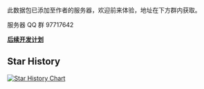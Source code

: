 此数据包已添加至作者的服务器，欢迎前来体验，地址在下方群内获取。

服务器 QQ 群 97717642

[**后续开发计划**](https://github.com/archerlll/CountDown/wiki/%E5%BC%80%E5%8F%91%E8%AE%A1%E5%88%92-Develop-Plan)

## Star History

[![Star History Chart](https://api.star-history.com/svg?repos=archerlll/CountDown&type=Date)](https://star-history.com/#archerlll/CountDown&Date)
